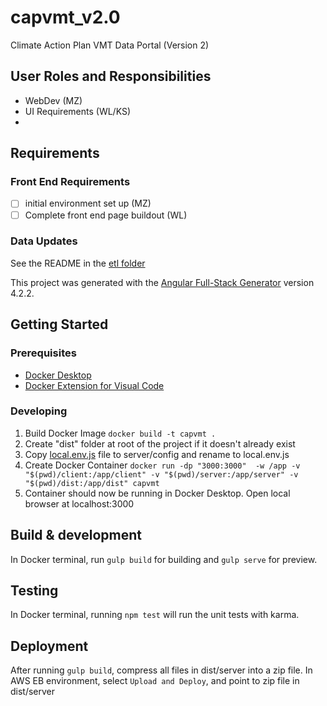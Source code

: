 # capvmt_v2.0
Climate Action Plan VMT Data Portal (Version 2)

## User Roles and Responsibilities

- WebDev (MZ)
- UI Requirements (WL/KS)
- 
## Requirements

### Front End Requirements
- [ ] initial environment set up (MZ)
- [ ] Complete front end page buildout (WL)

### Data Updates

See the README in the [etl folder](https://github.com/BayAreaMetro/capvmt_v2.0/tree/main/etl)


This project was generated with the [Angular Full-Stack Generator](https://github.com/DaftMonk/generator-angular-fullstack) version 4.2.2.

## Getting Started

### Prerequisites

- [Docker Desktop](https://www.docker.com/products/docker-desktop/)
- [Docker Extension for Visual Code](https://code.visualstudio.com/docs/containers/overview)

### Developing

  1. Build Docker Image
     `docker build -t capvmt . `
  2. Create "dist" folder at root of the project if it doesn't already exist
  3. Copy [local.env.js](https://mtcdrive.box.com/s/3mupwj06prg1wwhs5lc34ehv1lqx4x60) file to server/config and rename to local.env.js
  4. Create Docker Container
    ` docker run -dp "3000:3000"  -w /app -v "$(pwd)/client:/app/client" -v "$(pwd)/server:/app/server" -v "$(pwd)/dist:/app/dist" capvmt `
  5. Container should now be running in Docker Desktop. Open local browser at localhost:3000


## Build & development

In Docker terminal, run `gulp build` for building and `gulp serve` for preview.

## Testing

In Docker terminal, running `npm test` will run the unit tests with karma.

## Deployment

After running `gulp build`, compress all files in dist/server into a zip file. In AWS EB environment, select `Upload and Deploy`, and point to zip file in dist/server
